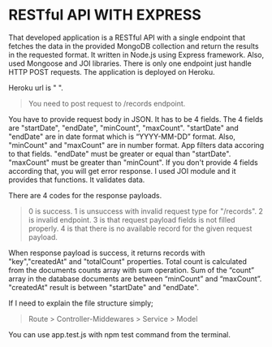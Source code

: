# RESTful API WITH EXPRESS
That developed application is a RESTful API with a single endpoint that fetches the data in the provided MongoDB collection and return the results in the requested format. It written in Node.js using Express framework. Also, used Mongoose and JOI libraries. There is only one endpoint just handle HTTP POST requests. The application is deployed on Heroku. 

Heroku url is " ". 

> You need to post request to /records endpoint. 

You have to provide request body in JSON. It has to be 4 fields. The 4 fields are "startDate",  "endDate", "minCount", "maxCount".   "startDate" and "endDate" are in date format which is “YYYY-MM-DD” format. Also, "minCount" and "maxCount" are in number format.  App filters data accoring to that fields. "endDate" must be greater or equal than "startDate". "maxCount" must be greater than "minCount". If you don't provide 4 fields according that, you will get error response. I used JOI module and it provides that functions. It validates data.

There are 4 codes for the response payloads.
> 0 is success. 
> 1 is unsuccess with invalid request type for "/records". 
> 2 is invalid endpoint. 
> 3 is that request payload fields is not filled properly. 
> 4 is that there is no available record for the given request payload.

When response payload is success, it returns records with "key","createdAt" and "totalCount" properties. Total count is calculated from the documents counts array with sum operation. Sum of the “count” array in the database documents are between “minCount” and “maxCount”. "createdAt" result is between  "startDate" and "endDate".

If I need to explain the file structure simply;
> Route > Controller-Middewares > Service > Model

You can use app.test.js with npm test command from the terminal.